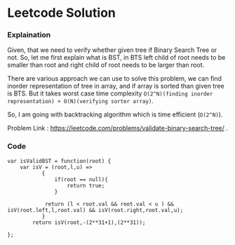 # Leetcode Solution

### Explaination
Given, that we need to verify whether given tree if Binary Search Tree or not.
So, let me first explain what is BST, in BTS left child of root needs to be smaller than root and right child of root needs to be larger than root.

There are various approach we can use to solve this problem, we can find inorder representation of tree in array, and if array is sorted than given tree is BTS.
But it takes worst case time complexity `O(2^N)(finding inorder representation) + O(N)(verifying sorter array)`.

So, I am going with backtracking algorithm which is time efficient (`O(2^N)`).

Problem Link : https://leetcode.com/problems/validate-binary-search-tree/ .

### Code

```
var isValidBST = function(root) {
    var isV = (root,l,u) =>
           { 
               if(root == null){
                   return true;
               }
                
            return (l < root.val && root.val < u ) && isV(root.left,l,root.val) && isV(root.right,root.val,u);
           }
        return isV(root,-(2**31+1),(2**31));
    
};
```